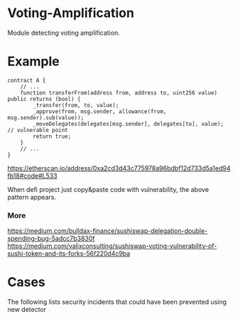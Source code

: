 # Voting-Amplification
Module detecting voting amplification.

# Example
```solidity
contract A {
    // ...
    function transferFrom(address from, address to, uint256 value) public returns (bool) {
        _transfer(from, to, value);
        _approve(from, msg.sender, allowance(from, msg.sender).sub(value));
        _moveDelegates(delegates[msg.sender], delegates[to], value); // vulnerable point
        return true;
    }
    // ...
}
```
https://etherscan.io/address/0xa2cd3d43c775978a96bdbf12d733d5a1ed94fb18#code#L533

When defi project just copy&paste code with vulnerability, the above pattern appears.

### More
https://medium.com/bulldax-finance/sushiswap-delegation-double-spending-bug-5adcc7b3830f
https://medium.com/valixconsulting/sushiswap-voting-vulnerability-of-sushi-token-and-its-forks-56f220d4c9ba

# Cases
The following lists security incidents that could have been prevented using new detector


